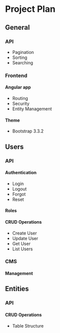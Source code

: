 # Project Plan

## General

### API

- Pagination
- Sorting
- Searching

### Frontend

#### Angular app

- Routing
- Security
- Entity Management

#### Theme

- Bootstrap 3.3.2

## Users

### API

#### Authentication

- Login
- Logout
- Forgot
- Reset

#### Roles

#### CRUD Operations

- Create User
- Update User
- Get User
- List Users

### CMS

#### Management

## Entities

### API

#### CRUD Operations

-  Table Structure


